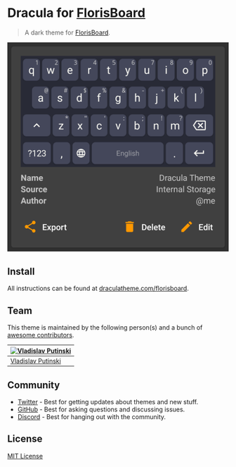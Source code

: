 # Dracula for [FlorisBoard](https://github.com/florisboard/florisboard)

> A dark theme for [FlorisBoard](https://github.com/florisboard/florisboard).

![Screenshot](./screenshot.png)

## Install

All instructions can be found at [draculatheme.com/florisboard](https://draculatheme.com/florisboard).

## Team

This theme is maintained by the following person(s) and a bunch of [awesome contributors](https://github.com/dracula/florisboard/graphs/contributors).

| [![Vladislav Putinski](https://github.com/venem.png?size=100)](https://github.com/venem) |
| ---------------------------------------------------------------------------------------- |
| [Vladislav Putinski](https://github.com/venem)                                           |

## Community

- [Twitter](https://twitter.com/draculatheme) - Best for getting updates about themes and new stuff.
- [GitHub](https://github.com/dracula/dracula-theme/discussions) - Best for asking questions and discussing issues.
- [Discord](https://draculatheme.com/discord-invite) - Best for hanging out with the community.

## License

[MIT License](./LICENSE)
